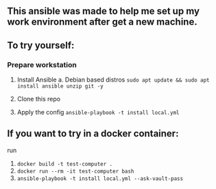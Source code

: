 ## This ansible was made to help me set up my work environment after get a new machine.

## To try yourself:

### Prepare workstation

1. Install Ansible
   a. Debian based distros
   `sudo apt update && sudo apt install ansible unzip git -y`

2. Clone this repo

3. Apply the config
   `ansible-playbook -t install local.yml`

## If you want to try in a docker container:

run

1. `docker build -t test-computer .`
   <br>
2. `docker run --rm -it test-computer bash`
   <br>
3. `ansible-playbook -t install local.yml --ask-vault-pass`
